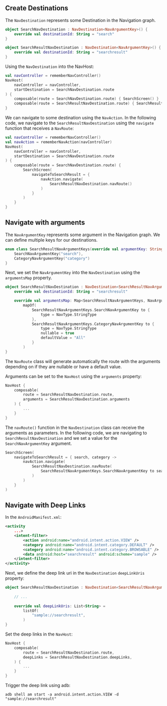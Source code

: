 ## Create Destinations

The `NavDestination` represents some Destination in the Navigation graph.

```kotlin
object SearchNavDestination : NavDestination<NavArgumentKey>() {
    override val destinationId: String = "search"
}

object SearchResultNavDestination : NavDestination<NavArgumentKey>() {
    override val destinationId: String = "searchresult"
}
```

Using the `NavDestination` into the NavHost:

```kotlin
val navController = rememberNavController()
NavHost(
    navController = navController,
    startDestination = SearchNavDestination.route
) {
    composable(route = SearchNavDestination.route) { SearchScreen() }
    composable(route = SearchResultNavDestination.route) { SearchResultScreen() }
}
```

We can navigate to some destination using the `NavAction`. In the following code, 
we navigate to the `SearchResultNavDestination` using the `navigate` function that receives 
a `NavRoute`:

```kotlin
val navController = rememberNavController()
val navAction = rememberNavAction(navController)
NavHost(
    navController = navController,
    startDestination = SearchNavDestination.route
) {
    composable(route = SearchNavDestination.route) {
        SearchScreen(
            navigateToSearchResult = {
                navAction.navigate(
                    SearchResultNavDestination.navRoute()
                )
            }
        )
    }
}
```

## Navigate with arguments

The `NavArgumentKey` represents some argument in the Navigation graph. 
We can define multiple keys for our destinations.

```kotlin
enum class SearchResultNavArgumentKeys(override val argumentKey: String) : NavArgumentKey {
    SearchNavArgumentKey("search"),
    CategoryNavArgumentKey("category")
}
```

Next, we set the `NavArgumentKey` into the `NavDestination` using the `argumentsMap` property.

```kotlin
object SearchResultNavDestination : NavDestination<SearchResultNavArgumentKeys>() {
    override val destinationId: String = "searchresult"

    override val argumentsMap: Map<SearchResultNavArgumentKeys, NavArgumentBuilder.() -> Unit> =
        mapOf(
            SearchResultNavArgumentKeys.SearchNavArgumentKey to {
                type = NavType.StringType
            },
            SearchResultNavArgumentKeys.CategoryNavArgumentKey to {
                type = NavType.StringType
                nullable = true
                defaultValue = "All"
            }
        )
}
```

The `NavRoute` class will generate automatically the route with the arguments depending on if they 
are nullable or have a default value.

Arguments can be set to the `NavHost` using the `arguments` property:

```kotlin
NavHost {
    composable(
        route = SearchResultNavDestination.route,
        arguments = SearchResultNavDestination.arguments
    ) { 
        ...
    }
}
```

The `navRoute()` function in the `NavDestination` class can receive the arguments as parameters. 
In the following code, we are navigating to `SearchResultNavDestination` and we set a value for 
the `SearchNavArgumentKey` argument.

```kotlin
SearchScreen(
    navigateToSearchResult = { search, category ->
        navAction.navigate(
            SearchResultNavDestination.navRoute(
                SearchResultNavArgumentKeys.SearchNavArgumentKey to search,
            )
        )
    }
)
```

## Navigate with Deep Links

In the `AndroidManifest.xml`:

```xml
<activity
    ...>
    <intent-filter>
        <action android:name="android.intent.action.VIEW" />
        <category android:name="android.intent.category.DEFAULT" />
        <category android:name="android.intent.category.BROWSABLE" />
        <data android:host="searchresult" android:scheme="sample" />
    </intent-filter>
</activity>
```

Next, we define the deep link uri in the `NavDestination` `deepLinkUris` property:

```kotlin
object SearchResultNavDestination : NavDestination<SearchResultNavArgumentKeys>() {
    
    // ...
    
    override val deepLinkUris: List<String> =
        listOf(
            "sample://searchresult",
        )
}
```

Set the deep links in the `NavHost`:

```kotlin
NavHost {
    composable(
        route = SearchResultNavDestination.route,
        deepLinks = SearchResultNavDestination.deepLinks,
    ) {
        ...
    }
}
```

Trigger the deep link using adb:

```shell
adb shell am start -a android.intent.action.VIEW -d "sample://searchresult"
```
